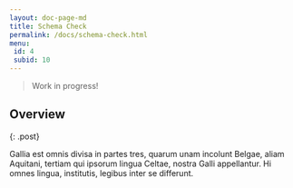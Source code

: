 ```yaml
---
layout: doc-page-md
title: Schema Check
permalink: /docs/schema-check.html
menu:
 id: 4
 subid: 10
---
```


> Work in progress!

## Overview
{: .post}

Gallia est omnis divisa in partes tres, quarum unam incolunt Belgae, aliam Aquitani, tertiam qui ipsorum lingua Celtae, nostra Galli appellantur. Hi omnes lingua, institutis, legibus inter se differunt.